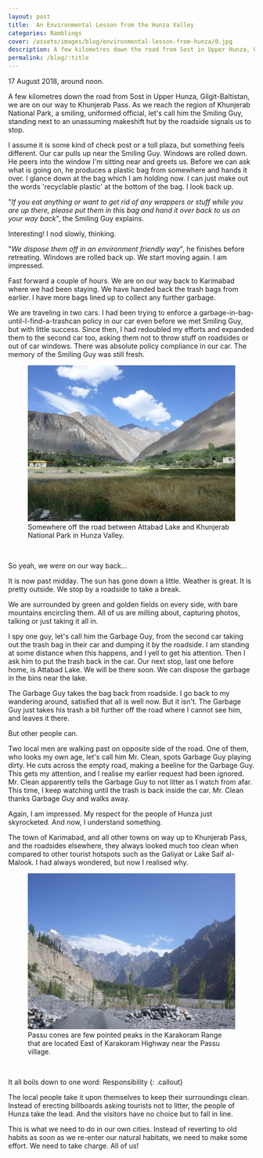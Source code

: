 ```yaml
---
layout: post
title:  An Environmental Lesson from the Hunza Valley
categories: Ramblings
cover: /assets/images/blog/environmental-lesson-from-hunza/0.jpg
description: A few kilometres down the road from Sost in Upper Hunza, Gilgit-Baltistan, we are on our way to Khunjerab Pass when a uniformed official signals us to stop.
permalink: /blog/:title
---
```



17 August 2018, around noon.

A few kilometres down the road from Sost in Upper Hunza, Gilgit-Baltistan, we are on our way to Khunjerab Pass. As we reach the region of Khunjerab National Park, a smiling, uniformed official, let's call him the Smiling Guy, standing next to an unassuming makeshift hut by the roadside signals us to stop.

I assume it is some kind of check post or a toll plaza, but something feels different. Our car pulls up near the Smiling Guy. Windows are rolled down. He peers into the window I'm sitting near and greets us. Before we can ask what is going on, he produces a plastic bag from somewhere and hands it over. I glance down at the bag which I am holding now. I can just make out the words 'recyclable plastic' at the bottom of the bag. I look back up.

"<em>If you eat anything or want to get rid of any wrappers or stuff while you are up there, please put them in this bag and hand it over back to us on your way back</em>", the Smiling Guy explains.

Interesting! I nod slowly, thinking.

"<em>We dispose them off in an environment friendly way</em>", he finishes before retreating. Windows are rolled back up. We start moving again. I am impressed.

Fast forward a couple of hours. We are on our way back to Karimabad where we had been staying. We have handed back the trash bags from earlier. I have more bags lined up to collect any further garbage.

We are traveling in two cars. I had been trying to enforce a garbage-in-bag-until-I-find-a-trashcan policy in our car even before we met Smiling Guy, but with little success. Since then, I had redoubled my efforts and expanded them to the second car too, asking them not to throw stuff on roadsides or out of car windows. There was absolute policy compliance in our car. The memory of the Smiling Guy was still fresh.

<figure>
  <img src="/assets/images/blog/environmental-lesson-from-hunza/1.jpg"
       alt="Somewhere off the road between Attabad Lake and Khunjerab National Park in Hunza Valley."/>
  <figcaption>Somewhere off the road between Attabad Lake and Khunjerab National Park in Hunza Valley.</figcaption>
</figure>
<br>

So yeah, we were on our way back...

It is now past midday. The sun has gone down a little. Weather is great. It is pretty outside. We stop by a roadside to take a break.

We are surrounded by green and golden fields on every side, with bare mountains encircling them. All of us are milling about, capturing photos, talking or just taking it all in.

I spy one guy, let's call him the Garbage Guy, from the second car taking out the trash bag in their car and dumping it by the roadside. I am standing at some distance when this happens, and I yell to get his attention. Then I ask him to put the trash back in the car. Our next stop, last one before home, is Attabad Lake. We will be there soon. We can dispose the garbage in the bins near the lake.

The Garbage Guy takes the bag back from roadside. I go back to my wandering around, satisfied that all is well now. But it isn't. The Garbage Guy just takes his trash a bit further off the road where I cannot see him, and leaves it there.

But other people can.

Two local men are walking past on opposite side of the road. One of them, who looks my own age, let's call him Mr. Clean, spots Garbage Guy playing dirty. He cuts across the empty road, making a beeline for the Garbage Guy. This gets my attention, and I realise my earlier request had been ignored. Mr. Clean apparently tells the Garbage Guy to not litter as I watch from afar. This time, I keep watching until the trash is back inside the car. Mr. Clean thanks Garbage Guy and walks away.

Again, I am impressed. My respect for the people of Hunza just skyrocketed. And now, I understand something.

The town of Karimabad, and all other towns on way up to Khunjerab Pass, and the roadsides elsewhere, they always looked much too clean when compared to other tourist hotspots such as the Galiyat or Lake Saif al-Malook. I had always wondered, but now I realised why.

<figure>
  <img src="/assets/images/blog/environmental-lesson-from-hunza/2.jpg"
       alt="The Passu cones." />
  <figcaption>Passu cones are few pointed peaks in the Karakoram Range that are located East of Karakoram Highway near the Passu village.</figcaption>
</figure>
<br>

It all boils down to one word: Responsibility
{: .callout}

The local people take it upon themselves to keep their surroundings clean. Instead of erecting billboards asking tourists not to litter, the people of Hunza take the lead. And the visitors have no choice but to fall in line.

This is what we need to do in our own cities. Instead of reverting to old habits as soon as we re-enter our natural habitats, we need to make some effort. We need to take charge. All of us!

